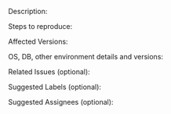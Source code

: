 Description:

Steps to reproduce:

Affected Versions:

OS, DB, other environment details and versions:

Related Issues (optional):

Suggested Labels (optional):

Suggested Assignees (optional):

